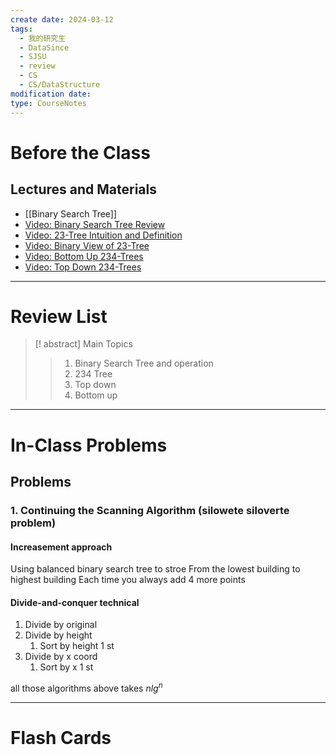 ```yaml
---
create date: 2024-03-12
tags:
  - 我的研究生
  - DataSince
  - SJSU
  - review
  - CS
  - CS/DataStructure
modification date: 
type: CourseNotes
---
```

# Before the Class
## Lectures and Materials
- [[Binary Search Tree]]
- [Video: Binary Search Tree Review](https://www.youtube.com/watch?v=x6At0nzX92o)
- [Video: 23-Tree Intuition and Definition](https://www.youtube.com/watch?v=C3SsdUqasD4)
- [Video: Binary View of 23-Tree](https://www.youtube.com/watch?v=iYvBtGKsqSg) 
- [Video: Bottom Up 234-Trees](https://www.youtube.com/watch?v=DQdMYevEyE4)
- [Video: Top Down 234-Trees](https://www.youtube.com/watch?v=2679VQ26Fp4)
---
# Review List
>[! abstract] Main Topics
>>1. Binary Search Tree and operation
>>2. 234 Tree
>>	1. Top down
>>	2. Bottom up

---
# In-Class Problems
## Problems
### 1. Continuing the Scanning Algorithm (silowete siloverte problem)
#### Increasement approach
Using balanced binary search tree to stroe
From the lowest building to highest building
Each time you always add 4 more points

#### Divide-and-conquer technical
1. Divide by original
2. Divide by height
	1. Sort by height 1 st
3. Divide by x coord
	1. Sort by x 1 st

all those algorithms above takes $nlg^n$


---
# Flash Cards
